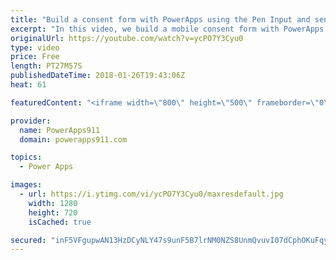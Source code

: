 ```yaml
---
title: "Build a consent form with PowerApps using the Pen Input and send it as an email attachment"
excerpt: "In this video, we build a mobile consent form with PowerApps to help teach some of its core concepts including how to send the Pen Input as an email attachment.  Video on customizing this form with popups and conditional formatting https://www.youtube.com/watch?v=IvapIsBbM-U  Video on sending an email"
originalUrl: https://youtube.com/watch?v=ycPO7Y3Cyu0
type: video
price: Free
length: PT27M57S
publishedDateTime: 2018-01-26T19:43:06Z
heat: 61

featuredContent: "<iframe width=\"800\" height=\"500\" frameborder=\"0\" src=\"https://www.youtube.com/embed/ycPO7Y3Cyu0\" allow=\"accelerometer; autoplay; encrypted-media; gyroscope; picture-in-picture\" allowfullscreen></iframe>"

provider:
  name: PowerApps911
  domain: powerapps911.com

topics:
  - Power Apps

images:
  - url: https://i.ytimg.com/vi/ycPO7Y3Cyu0/maxresdefault.jpg
    width: 1280
    height: 720
    isCached: true

secured: "inF5VFgupwAN13HzDCyNLY47s9unF5B7lrNM0NZS8UnmQvuvI07dCphOKuFqyMaBidONnbohfVRNj5MyufLtfUqP6K8GOl3XLQW9VAhWxzBfFtBuHP+Gvq7Vp5BC7BBNc+Jhe9MmFxG8/SRqVATahsILgyf6NGenzfvHAvE3txOhTeqP7Vh4GWpIzfvalxYF9483lgEhX2qs04ku2wwbVRtERWNTdPBqwicrjXZpQXrUgJ9eTVPbFsSTjDW+rCdmkBrGHVtyLfo99ZLZ61ISRjdzk0JTeqmOpjXZ90vfT+AZkfRuCMUQg5hrJaQ6CGTmYpxd9WQ29qOCvJXQC2zsttsyLhkUojz1FnBQ7xPSZiGiIod7r4GcrWOU5t20nZrdE9dwZ6xWwsghGD+mwMkX84L+JZW/nj7JSuPQk9ZYyz0=;M28+uPe9/VxEvNuO8N/O+A=="
---
```


